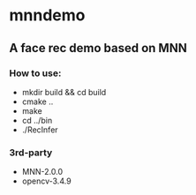 # mnndemo
## A face rec demo based on MNN

### How to use: 
- mkdir build && cd build
- cmake ..
- make
- cd ../bin
- ./RecInfer

### 3rd-party
- MNN-2.0.0
- opencv-3.4.9
